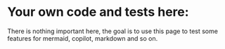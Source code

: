 # Your own code and tests here:

There is nothing important here, the goal is to use this page to test some features for mermaid, copilot, markdown and so on.
